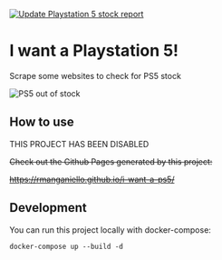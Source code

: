 [![Update Playstation 5 stock report](https://github.com/rmanganiello/i-want-a-ps5/actions/workflows/update_stock_report.yml/badge.svg)](https://github.com/rmanganiello/i-want-a-ps5/actions/workflows/update_stock_report.yml)

# I want a Playstation 5!

Scrape some websites to check for PS5 stock

![PS5 out of stock](https://i.insider.com/5fbd744a50e71a001155734a?width=1000&format=jpeg&auto=webp)

## How to use

THIS PROJECT HAS BEEN DISABLED

~~Check out the Github Pages generated by this project:~~

~~https://rmanganiello.github.io/i-want-a-ps5/~~

## Development

You can run this project locally with docker-compose:

```
docker-compose up --build -d
```

